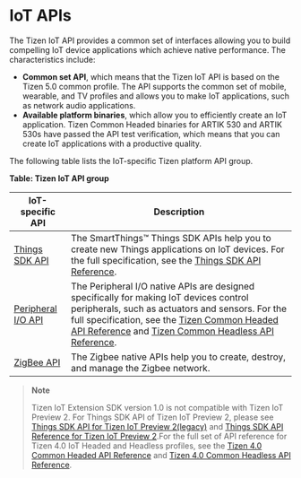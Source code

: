 # IoT APIs

The Tizen IoT API provides a common set of interfaces allowing you to build compelling IoT device applications which achieve native performance. The characteristics include:

-   **Common set API**, which means that the Tizen IoT API is based on the Tizen 5.0 common profile. The API supports the common set of mobile, wearable, and TV profiles and allows you to make IoT applications, such as network audio applications.
-   **Available platform binaries**, which allow you to efficiently create an IoT application. Tizen Common Headed binaries for ARTIK 530 and ARTIK 530s have passed the API test verification, which means that you can create IoT applications with a productive quality.

The following table lists the IoT-specific Tizen platform API group.

**Table: Tizen IoT API group**

| IoT-specific API                                             | Description                                                  |
| ------------------------------------------------------------ | ------------------------------------------------------------ |
| [Things SDK API](things-api-5.0.md) | The SmartThings&trade; Things SDK APIs help you to create new Things applications on IoT devices. For the full specification, see the [Things SDK API Reference](https://developer.tizen.org/dev-guide/things-sdk/latest). |
| [Peripheral I/O API](peripheral-io-api.md) | The Peripheral I/O native APIs are designed specifically for making  IoT devices control peripherals, such as actuators and sensors. For the full specification, see the [Tizen Common Headed API Reference](https://developer.tizen.org/dev-guide/tizen-iot-headed/latest) and [Tizen Common Headless API Reference](https://developer.tizen.org/dev-guide/tizen-iot-headless/latest). |
| [ZigBee API](zigbee.md) | The Zigbee native APIs help you to create, destroy, and manage the Zigbee network. |

> **Note**
>
>Tizen IoT Extension SDK version 1.0 is not compatible with Tizen IoT Preview 2. For Things SDK API of Tizen IoT Preview 2, please see [Things SDK API for Tizen IoT Preview 2(legacy)](things-api.md) and [Things SDK API Reference for Tizen IoT Preview 2](https://developer.tizen.org/dev-guide/things-sdk/4.0).For the full set of API reference for Tizen 4.0 IoT Headed and Headless profiles, see the [Tizen 4.0 Common Headed API Reference](https://developer.tizen.org/dev-guide/tizen-iot-headed/4.0) and [Tizen 4.0 Common Headless API Reference](https://developer.tizen.org/dev-guide/tizen-iot-headless/4.0).
>
